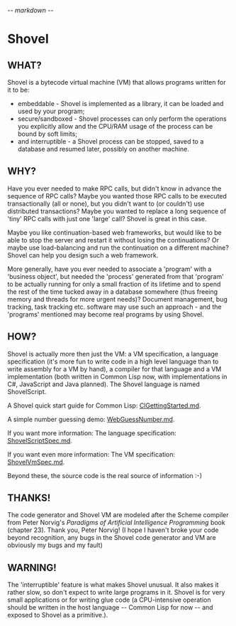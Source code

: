 -*- markdown -*-

# Shovel

## WHAT?

Shovel is a bytecode virtual machine (VM) that allows programs written
for it to be:

 * embeddable - Shovel is implemented as a library, it can be loaded
   and used by your program;
 * secure/sandboxed - Shovel processes can only perform the operations
   you explicitly allow and the CPU/RAM usage of the process can be
   bound by soft limits;
 * and interruptible - a Shovel process can be stopped, saved to a
   database and resumed later, possibly on another machine.
   
## WHY?

Have you ever needed to make RPC calls, but didn't know in advance the
sequence of RPC calls? Maybe you wanted those RPC calls to be executed
transactionally (all or none), but you didn't want to (or couldn't)
use distributed transactions? Maybe you wanted to replace a long
sequence of 'tiny' RPC calls with just one 'large' call? Shovel is
great in this case.

Maybe you like continuation-based web frameworks, but would like to be
able to stop the server and restart it without losing the
continuations? Or maybe use load-balancing and run the continuation on
a different machine? Shovel can help you design such a web framework.

More generally, have you ever needed to associate a 'program' with a
'business object', but needed the 'process' generated from that
'program' to be actually running for only a small fraction of its
lifetime and to spend the rest of the time tucked away in a database
somewhere (thus freeing memory and threads for more urgent needs)?
Document management, bug tracking, task tracking etc. software may use
such an approach - and the 'programs' mentioned may become real
programs by using Shovel.

## HOW?

Shovel is actually more then just the VM: a VM specification, a
language specification (it's more fun to write code in a high level
language than to write assembly for a VM by hand), a compiler for that
language and a VM implementation (both written in Common Lisp now,
with implementations in C#, JavaScript and Java planned). The Shovel
language is named ShovelScript.

A Shovel quick start guide for Common Lisp:
[ClGettingStarted.md](ClGettingStarted.md).

A simple number guessing demo: [WebGuessNumber.md](WebGuessNumber.md).

If you want more information: The language specification:
[ShovelScriptSpec.md](ShovelScriptSpec.md).

If you want even more information: The VM specification:
[ShovelVmSpec.md](ShovelVmSpec.md).

Beyond these, the source code is the real source of information :-)

## THANKS!

The code generator and Shovel VM are modeled after the Scheme compiler
from Peter Norvig's *Paradigms of Artificial Intelligence Programming*
book (chapter 23). Thank you, Peter Norvig! (I hope I haven't broke
your code beyond recognition, any bugs in the Shovel code generator
and VM are obviously my bugs and my fault)

## WARNING!

The 'interruptible' feature is what makes Shovel unusual. It also
makes it rather slow, so don't expect to write large programs in
it. Shovel is for very small applications or for writing glue code (a
CPU-intensive operation should be written in the host language -- Common
Lisp for now -- and exposed to Shovel as a primitive.).

